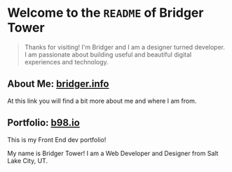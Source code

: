 # Welcome to the `README` of Bridger Tower

> Thanks for visiting! I'm Bridger and I am a designer turned developer. I am passionate about building useful and beautiful digital experiences and technology.

## About Me: [bridger.info](https://bridger.info)

At this link you will find a bit more about me and where I am from.

## Portfolio: [b98.io](https://b98.io)

This is my Front End dev portfolio!

My name is Bridger Tower! I am a Web Developer and Designer from Salt Lake City, UT.
